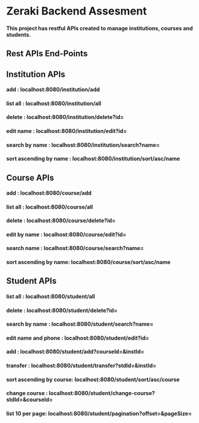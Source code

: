 # Zeraki Backend Assesment
#### This project has restful APIs created to manage institutions, courses and students.
## Rest APIs End-Points
## Institution APIs
#### add : localhost:8080/institution/add
#### list all : localhost:8080/institution/all
#### delete : localhost:8080/institution/delete?id=
#### edit name : localhost:8080/institution/edit?id=
#### search by name : localhost:8080/institution/search?name=
#### sort ascending by name : localhost:8080/institution/sort/asc/name

## Course APIs
#### add : localhost:8080/course/add
#### list all : localhost:8080/course/all
#### delete : localhost:8080/course/delete?id=
#### edit by name : localhost:8080/course/edit?id=
#### search name : localhost:8080/course/search?name=
#### sort ascending by name: localhost:8080/course/sort/asc/name

## Student APIs
#### list all : localhost:8080/student/all
#### delete : localhost:8080/student/delete?id=
#### search by name : localhost:8080/student/search?name=
#### edit name and phone : localhost:8080/student/edit?id=
#### add : localhost:8080/student/add?courseId=&instId=
#### transfer : localhost:8080/student/transfer?stdId=&instId=
#### sort ascending by course: localhost:8080/student/sort/asc/course
#### change course : localhost:8080/student/change-course?stdId=&courseId=
#### list 10 per page: localhost:8080/student/pagination?offset=&pageSize=



